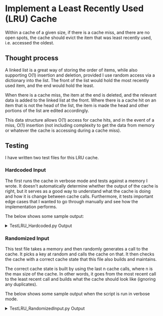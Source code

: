 # Implement a Least Recently Used (LRU) Cache

Within a cache of a given size, if there is a cache miss, and there are no open spots, the cache should evict the item that was least recently used, i.e. accessed the oldest.

## Thought process

A linked list is a great way of storing the order of items, while also supporting O(1) insertion and deletion, provided I use random access via a dictionary into the list. The front of the list would hold the most recently used item, and the end would hold the least.

When there is a cache miss, the item at the end is deleted, and the relevant data is added to the linked list at the front. Where there is a cache hit on an item that is not the head of the list, the item is made the head and other portions of the list are edited accordingly.

This data structure allows O(1) access for cache hits, and in the event of a miss, O(1) insertion (not including complexity to get the data from memory or whatever the cache is accessing during a cache miss).

## Testing

I have written two test files for this LRU cache. 

### Hardcoded Input

The first runs the cache in verbose mode and tests against a memory I wrote. It doesn't automatically determine whether the output of the cache is right, but it serves as a good way to understand what the cache is doing and how it is change between cache calls. Furthermore, it tests important edge cases that I wanted to go through manually and see how the implementation performs.

The below shows some sample output:

<details><summary>TestLRU_Hardcoded.py Output</summary>
<p>
		
```
$ python TestLRU_HardcodedInput.py
Command: get( Apple )
Cache miss on:  ('Apple', 2)
('Apple', 2) ->

Command: get( Apple )
Cache hit on:  ('Apple', 2)
('Apple', 2) ->

Command: get( Grape )
Cache miss on:  ('Grape', 5)
('Grape', 5) -> ('Apple', 2) ->

Command: get( Pea )
Cache miss on:  ('Pea', 1)
('Pea', 1) -> ('Grape', 5) -> ('Apple', 2) ->

Command: get( Apple )
Cache hit on:  ('Apple', 2)
('Apple', 2) -> ('Pea', 1) -> ('Grape', 5) ->

Command: get( Mango )
Cache miss on:  ('Mango', 6)
('Mango', 6) -> ('Apple', 2) -> ('Pea', 1) ->

Command: get( Kiwi )
Cache miss on:  ('Kiwi', 4)
('Kiwi', 4) -> ('Mango', 6) -> ('Apple', 2) ->

Command: get( Apple )
Cache hit on:  ('Apple', 2)
('Apple', 2) -> ('Kiwi', 4) -> ('Mango', 6) ->

Command: get( Mango )
Cache hit on:  ('Mango', 6)
('Mango', 6) -> ('Apple', 2) -> ('Kiwi', 4) ->

Command: get( Apple )
Cache hit on:  ('Apple', 2)
('Apple', 2) -> ('Mango', 6) -> ('Kiwi', 4) ->

Command: get( Pea )
Cache miss on:  ('Pea', 1)
('Pea', 1) -> ('Apple', 2) -> ('Mango', 6) ->
```

</p>
</details>

### Randomized Input

This test file takes a memory and then randomly generates a call to the cache. It picks a key at random and calls the cache on that. It then checks the cache with a correct cache state that this file also builds and maintains. 

The correct cache state is built by using the last n cache calls, where n is the max size of the cache. In other words, it goes from the most recent call to the least recent call and builds what the cache should look like (ignoring any duplicates).

The below shows some sample output when the script is run in verbose mode.

<details><summary>TestLRU_RandomizedInput.py Output</summary>
<p>

```
$ python TestLRU_RandomizedInput.py
Command: get( Grape )
Correct State:   [('Grape', 5)]
Returned State:  [('Grape', 5)]

Command: get( Mango )
Correct State:   [('Mango', 6), ('Grape', 5)]
Returned State:  [('Mango', 6), ('Grape', 5)]

Command: get( Starfruit )
Correct State:   [('Starfruit', 3), ('Mango', 6), ('Grape', 5)]
Returned State:  [('Starfruit', 3), ('Mango', 6), ('Grape', 5)]

Command: get( Grape )
Correct State:   [('Grape', 5), ('Starfruit', 3), ('Mango', 6)]
Returned State:  [('Grape', 5), ('Starfruit', 3), ('Mango', 6)]

Command: get( Peach )
Correct State:   [('Peach', 4), ('Grape', 5), ('Starfruit', 3)]
Returned State:  [('Peach', 4), ('Grape', 5), ('Starfruit', 3)]

Command: get( Apple )
Correct State:   [('Apple', 2), ('Peach', 4), ('Grape', 5)]
Returned State:  [('Apple', 2), ('Peach', 4), ('Grape', 5)]

Command: get( Kiwi )
Correct State:   [('Kiwi', 4), ('Apple', 2), ('Peach', 4)]
Returned State:  [('Kiwi', 4), ('Apple', 2), ('Peach', 4)]

Command: get( Apple )
Correct State:   [('Apple', 2), ('Kiwi', 4), ('Peach', 4)]
Returned State:  [('Apple', 2), ('Kiwi', 4), ('Peach', 4)]

Command: get( Orange )
Correct State:   [('Orange', 5), ('Apple', 2), ('Kiwi', 4)]
Returned State:  [('Orange', 5), ('Apple', 2), ('Kiwi', 4)]

Command: get( Starfruit )
Correct State:   [('Starfruit', 3), ('Orange', 5), ('Apple', 2)]
Returned State:  [('Starfruit', 3), ('Orange', 5), ('Apple', 2)]

Passed all randomized tests!
```

</p>
</details>

